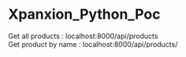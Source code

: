 # Xpanxion_Python_Poc
Get all products :  localhost:8000/api/products                                                                                                                                                   
Get product by name : localhost:8000/api/products/<product-name>
